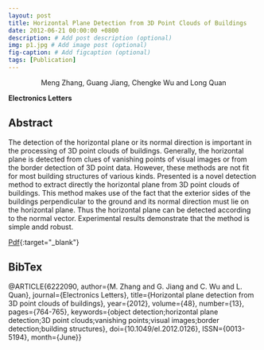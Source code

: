 ```yaml
---
layout: post
title: Horizontal Plane Detection from 3D Point Clouds of Buildings
date: 2012-06-21 00:00:00 +0800
description: # Add post description (optional)
img: p1.jpg # Add image post (optional)
fig-caption: # Add figcaption (optional)
tags: [Publication]
---
```

<center>Meng Zhang, Guang Jiang, Chengke Wu and Long Quan</center>

**Electronics Letters**

## Abstract
The detection of the horizontal plane or its normal direction is important in the processing of 3D point clouds of buildings. Generally, the horizontal plane is detected from clues of vanishing points of visual images or from the border detection of 3D point data. However, these methods are not fit for most building structures of various kinds. Presented is a novel detection method to extract directly the horizontal plane from 3D point clouds of buildings. This method makes use of the fact that the exterior sides of the buildings perpendicular to the ground and its normal direction must lie on the horizontal plane. Thus the horizontal plane can be detected according to the normal vector. Experimental results demonstrate that the method is simple andd robust.

[Pdf](https://ieeexplore.ieee.org/abstract/document/6222090/){:target="_blank"}

## BibTex
@ARTICLE{6222090,
author={M. Zhang and G. Jiang and C. Wu and L. Quan},
journal={Electronics Letters},
title={Horizontal plane detection from 3D point clouds of buildings}, 
year={2012},
volume={48}, 
number={13},
pages={764-765}, 
keywords={object detection;horizontal plane detection;3D point clouds;vanishing points;visual images;border detection;building structures},
doi={10.1049/el.2012.0126},
ISSN={0013-5194},
month={June}}


